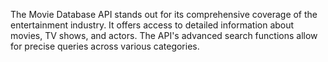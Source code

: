 The Movie Database API stands out for its comprehensive coverage of the entertainment industry. It offers access to detailed information about movies, TV shows, and actors. The API's advanced search functions allow for precise queries across various categories.
